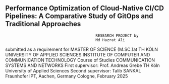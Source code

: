 ## Performance Optimization of Cloud-Native CI/CD Pipelines: A Comparative Study of GitOps and Traditional Approaches 

                                            RESEARCH PROJECT by
                                            Md Hazrat Ali
submitted as a requirement for MASTER OF SCIENCE (M.SC.)at TH KÖLN UNIVERSITY OF APPLIED SCIENCES
                                          INSTITUTE OF COMPUTER AND COMMUNICATION TECHNOLOGY
                                          Course of Studies
                                          COMMUNICATION SYSTEMS AND NETWORKS
                                          First supervisor: Prof. Andreas Grebe
                                          TH Köln University of Applied Sciences
                                          Second supervisor: Talib SANKAL
                                          Fraunhofer IPT, Aachen, Germany
                                          Cologne, February 2025
